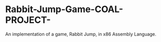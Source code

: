 # Rabbit-Jump-Game-COAL-PROJECT-
An implementation of a game, Rabbit Jump, in x86 Assembly Language.
